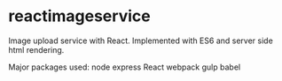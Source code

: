 # reactimageservice
Image upload service with React. Implemented with ES6 and server side html rendering.

Major packages used:
node
express
React
webpack
gulp
babel

